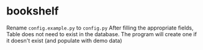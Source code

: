 # bookshelf
Rename `config.example.py` to `config.py` After filling the appropriate fields, Table does not need to exist in the database. The program will create one if it doesn't exist (and populate with demo data)
